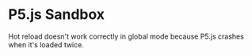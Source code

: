 # P5.js Sandbox

Hot reload doesn't work correctly in global mode because P5.js crashes when it's loaded twice.
